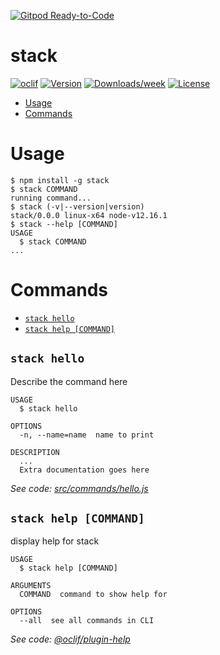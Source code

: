 [![Gitpod Ready-to-Code](https://img.shields.io/badge/Gitpod-Ready--to--Code-blue?logo=gitpod)](https://gitpod.io/#https://github.com/dapuicon/stack) 

stack
=====



[![oclif](https://img.shields.io/badge/cli-oclif-brightgreen.svg)](https://oclif.io)
[![Version](https://img.shields.io/npm/v/stack.svg)](https://npmjs.org/package/stack)
[![Downloads/week](https://img.shields.io/npm/dw/stack.svg)](https://npmjs.org/package/stack)
[![License](https://img.shields.io/npm/l/stack.svg)](https://github.com/dapuicon/stack/blob/master/package.json)

<!-- toc -->
* [Usage](#usage)
* [Commands](#commands)
<!-- tocstop -->
# Usage
<!-- usage -->
```sh-session
$ npm install -g stack
$ stack COMMAND
running command...
$ stack (-v|--version|version)
stack/0.0.0 linux-x64 node-v12.16.1
$ stack --help [COMMAND]
USAGE
  $ stack COMMAND
...
```
<!-- usagestop -->
# Commands
<!-- commands -->
* [`stack hello`](#stack-hello)
* [`stack help [COMMAND]`](#stack-help-command)

## `stack hello`

Describe the command here

```
USAGE
  $ stack hello

OPTIONS
  -n, --name=name  name to print

DESCRIPTION
  ...
  Extra documentation goes here
```

_See code: [src/commands/hello.js](https://github.com/dapuicon/stack/blob/v0.0.0/src/commands/hello.js)_

## `stack help [COMMAND]`

display help for stack

```
USAGE
  $ stack help [COMMAND]

ARGUMENTS
  COMMAND  command to show help for

OPTIONS
  --all  see all commands in CLI
```

_See code: [@oclif/plugin-help](https://github.com/oclif/plugin-help/blob/v2.2.3/src/commands/help.ts)_
<!-- commandsstop -->
